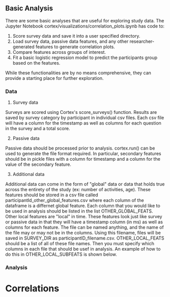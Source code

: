 ## Basic Analysis

There are some basic analyses that are useful for exploring study data. The Jupyter Notebook cortex/visualizations/correlation_plots.ipynb has code to:
1. Score survey data and save it into a user specified directory.
2. Load survey data, passive data features, and any other researcher-generated features to generate correlation plots.
3. Compare features across groups of interest.
4. Fit a basic logistic regression model to predict the participants group based on the features.

While these functionalities are by no means comprehensive, they can provide a starting place for further exploration.

### Data

1. Survey data

Surveys are scored using Cortex's score_surveys() function. Results are saved by survey category by participant in individual csv files. Each csv file will have a column for the timestamp as well as columns for each question in the survey and a total score.

2. Passive data

Passive data should be processed prior to analysis. cortex.run() can be used to generate the file format required. In particular, secondary features should be in pickle files with a column for timestamp and a column for the value of the secondary feature.

3. Additional data

Additional data can come in the form of "global" data or data that holds true across the entirety of the study (ex: number of activities, age). These features should be stored in a csv file called participantId_other_global_features.csv where each column of the dataframe is a differnet global feature. Each column that you would like to be used in analysis should be listed in the list OTHER_GLOBAL_FEATS. 
Other local features are "local" in time. These features look just like survey or passive data in that they will have a timestamp column (in ms) as well as columns for each feature. The file can be named anything, and the name of the file may or may not be in the columns. Using this filename, files will be saved in SURVEY_DIR as participantID_filename.csv. OTHER_LOCAL_FEATS should be a list of all of these file names. Then you must specify which columns in each file that should be usef in analysis. An example of how to do this in OTHER_LOCAL_SUBFEATS is shown below.

### Analysis

# Correlations
